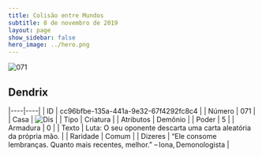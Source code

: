 ```yaml
---
title: Colisão entre Mundos
subtitle: 8 de novembro de 2019
layout: page
show_sidebar: false
hero_image: ../hero.png
---
```


![071](https://cdn.keyforgegame.com/media/card_front/pt/452_071_73PV3JV289M4_pt.png)

## Dendrix

|----|----|
| ID | cc96bfbe-135a-441a-9e32-67f4292fc8c4 |
| Número | 071 |
| Casa | ![Dis](https://archonarcana.com/images/thumb/e/e8/Dis.png/22px-Dis.png "Dis") |
| Tipo | Criatura |
| Atributos | Demônio |
| Poder | 5 |
| Armadura | 0 |
| Texto | Luta:  O seu oponente descarta uma carta aleatória da própria mão. |
| Raridade | Comum |
| Dizeres | “Ele consome lembranças. Quanto mais recentes, melhor.” – Iona, Demonologista |
